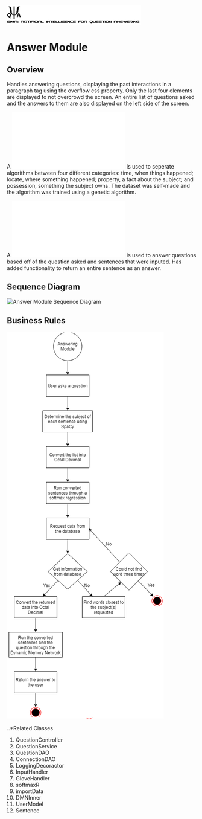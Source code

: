 ![SAI-QA Logo](/Capstone-SAIQA/img/logo.png)
# Answer Module
## Overview
Handles answering questions, displaying the past interactions in a paragraph tag using the overflow css property.  Only the last four elements are displayed to not overcrowd the screen.  An entire list of questions asked and the answers to them are also displayed on the left side of the screen.

A ![Softmax Regression](/Capstone-SAIQA/docs/Main_Algorithms.md) is used to seperate algorithms between four different categories: time, when things happened; locate, where something happened; property, a fact about the subject; and possession, something the subject owns.  The dataset was self-made and the algorithm was trained using a genetic algorithm.

A ![Dynamic Memory Network](/Capstone-SAIQA/docs/Main_Algorithms.md) is used to answer questions based off of the question asked and sentences that were inputed.  Has added functionality to return an entire sentence as an answer.

## Sequence Diagram
![Answer Module Sequence Diagram](/Capstone-SAIQA/docs/Answer_Module.png)

## Business Rules
![Answer Module Business Rules](/Capstone-SAIQA/img/Answer_Rules.png)

..*Related Classes
1. QuestionController
2. QuestionService
3. QuestionDAO
4. ConnectionDAO
5. LoggingDecoractor
6. InputHandler
7. GloveHandler
8. softmaxR
9. importData
10. DMNInner
11. UserModel
12. Sentence